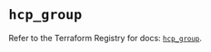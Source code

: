 # `hcp_group`

Refer to the Terraform Registry for docs: [`hcp_group`](https://registry.terraform.io/providers/hashicorp/hcp/0.104.0/docs/resources/group).
